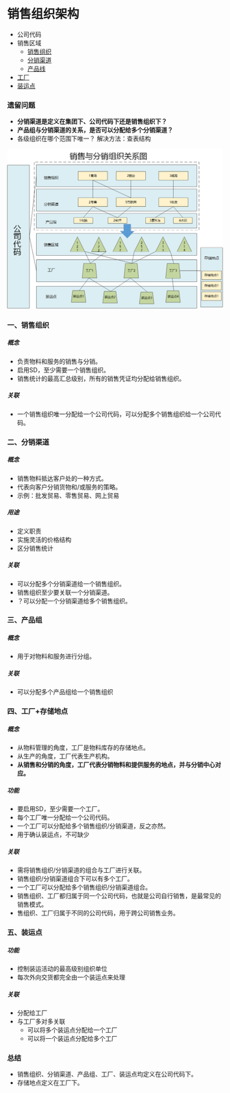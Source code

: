 # 销售组织架构 

* 公司代码
* 销售区域
    * [销售组织](#xszz)
    * [分销渠道](#fxqd)
    * [产品线](#cpz)
* [工厂](#gc)
* [装运点](#zyd)

### 遗留问题
* **分销渠道是定义在集团下、公司代码下还是销售组织下？**
* **产品组与分销渠道的关系，是否可以分配给多个分销渠道？**
* 各级组织在哪个范围下唯一？
解决方法：查表结构

![销售区域关系图](/SAP/images/组织架构/销售区域关系.png "销售区域关系")

### 一、<a name="xszz"/>销售组织
##### 概念
* 负责物料和服务的销售与分销。
* 启用SD，至少需要一个销售组织。
* 销售统计的最高汇总级别，所有的销售凭证均分配给销售组织。
##### 关联
* 一个销售组织唯一分配给一个公司代码，可以分配多个销售组织给一个公司代码。
### <a name="fxqd"/>二、分销渠道
##### 概念
* 销售物料抵达客户处的一种方式。
* 代表向客户分销货物和/或服务的策略。
* 示例：批发贸易、零售贸易、网上贸易

##### 用途
* 定义职责
* 实施灵活的价格结构
* 区分销售统计

##### 关联
* 可以分配多个分销渠道给一个销售组织。
* 销售组织至少要关联一个分销渠道。
* ？可以分配一个分销渠道给多个销售组织。

### <a name="cpz"/>三、产品组
##### 概念
* 用于对物料和服务进行分组。

##### 关联
* 可以分配多个产品组给一个销售组织

### <a name="gc"/>四、工厂+存储地点

##### 概念
* 从物料管理的角度，工厂是物料库存的存储地点。
* 从生产的角度，工厂代表生产机构。
* __从销售和分销的角度，工厂代表分销物料和提供服务的地点，并与分销中心对应。__
##### 功能
* 要启用SD，至少需要一个工厂。
* 每个工厂唯一分配给一个公司代码。
* 一个工厂可以分配给多个销售组织/分销渠道，反之亦然。
* 用于确认装运点，不可缺少

##### 关联
* 需将销售组织/分销渠道的组合与工厂进行关联。
* 销售组织/分销渠道组合下可以有多个工厂。
* 一个工厂可以分配给多个销售组织/分销渠道组合。
* 销售组织、工厂都归属于同一个公司代码，也就是公司自行销售，是最常见的销售模式。
* 售组织、工厂归属于不同的公司代码，用于跨公司销售业务。
### <a name="zyd"/>五、装运点
##### 功能
* 控制装运活动的最高级别组织单位
* 每次外向交货都完全由一个装运点来处理

##### 关联
* 分配给工厂
* 与工厂多对多关联
    * 可以将多个装运点分配给一个工厂
    * 可以将一个装运点分配给多个工厂


### 总结
* 销售组织、分销渠道、产品组、工厂、装运点均定义在公司代码下。
* 存储地点定义在工厂下。


